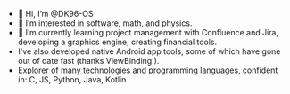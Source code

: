 - 👋 Hi, I’m @DK96-OS
- 👀 I’m interested in software, math, and physics.
- 🌱 I’m currently learning project management with Confluence and Jira, developing a graphics engine, creating financial tools.
- I've also developed native Android app tools, some of which have gone out of date fast (thanks ViewBinding!).
- Explorer of many technologies and programming languages, confident in: C, JS, Python, Java, Kotlin
